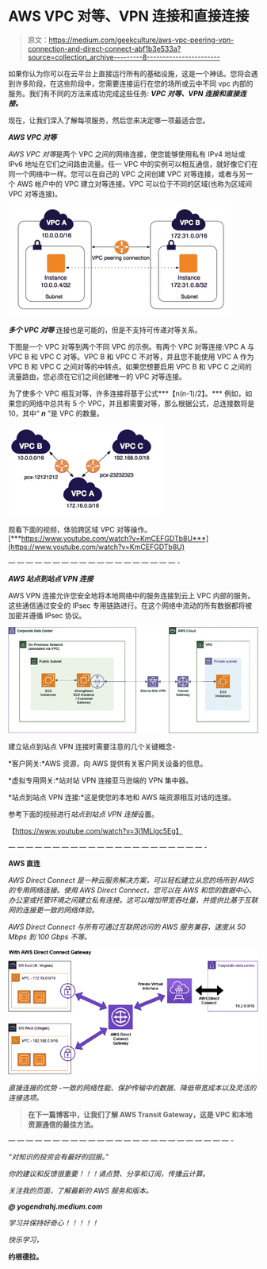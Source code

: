 # AWS VPC 对等、VPN 连接和直接连接

> 原文：<https://medium.com/geekculture/aws-vpc-peering-vpn-connection-and-direct-connect-abf1b3e533a?source=collection_archive---------8----------------------->

如果你认为你可以在云平台上直接运行所有的基础设施，这是一个神话。您将会遇到许多阶段，在这些阶段中，您需要连接运行在您的场所或云中不同 vpc 内部的服务。我们有不同的方法来成功完成这些任务: ***VPC 对等、VPN 连接和直接连接。***

现在，让我们深入了解每项服务，然后您来决定哪一项最适合您。

***AWS VPC 对等***

*AWS VPC 对等*是两个 VPC 之间的网络连接，使您能够使用私有 IPv4 地址或 IPv6 地址在它们之间路由流量。任一 VPC 中的实例可以相互通信，就好像它们在同一个网络中一样。您可以在自己的 VPC 之间创建 VPC 对等连接，或者与另一个 AWS 帐户中的 VPC 建立对等连接。VPC 可以位于不同的区域(也称为区域间 VPC 对等连接)。

![](img/3b926fae591f87e2213612f19bff2379.png)

***多个 VPC 对等*** 连接也是可能的，但是不支持可传递对等关系。

下图是一个 VPC 对等到两个不同 VPC 的示例。有两个 VPC 对等连接:VPC A 与 VPC B 和 VPC C 对等。VPC B 和 VPC C 不对等，并且您不能使用 VPC A 作为 VPC B 和 VPC C 之间对等的中转点。如果您想要启用 VPC B 和 VPC C 之间的流量路由，您必须在它们之间创建唯一的 VPC 对等连接。

为了使多个 VPC 相互对等，许多连接将基于公式***【n(n-1)/2】。*** 例如，如果您的网络中总共有 5 个 VPC，并且都需要对等，那么根据公式，总连接数将是 10，其中“ ***n*** ”是 VPC 的数量。

![](img/f00c972d357d555ad22e18d44166143e.png)

观看下面的视频，体验跨区域 VPC 对等操作。[***https://www.youtube.com/watch?v=KmCEFGDTb8U***](https://www.youtube.com/watch?v=KmCEFGDTb8U)

— — — — — — — — — — — — — — — — — — — -

***AWS 站点到站点 VPN 连接***

AWS VPN 连接允许您安全地将本地网络中的服务连接到云上 VPC 内部的服务。这些通信通过安全的 IPsec 专用链路进行。在这个网络中流动的所有数据都将被加密并遵循 IPsec 协议。

![](img/97f48df090459833364113e315a3d136.png)

建立站点到站点 VPN 连接时需要注意的几个关键概念-

*客户网关:*AWS 资源，向 AWS 提供有关客户网关设备的信息。

*虚拟专用网关:*站对站 VPN 连接亚马逊端的 VPN 集中器。

*站点到站点 VPN 连接:*这是使您的本地和 AWS 端资源相互对话的连接。

参考下面的视频进行*站点到站点 VPN 连接*设置。

【https://www.youtube.com/watch?v=3j1MLlgc5Eg】

*— — — — — — — — — — — — — — — — — — — — — — -*

****AWS 直连****

**AWS Direct Connect* 是一种云服务解决方案，可以轻松建立从您的场所到 AWS 的专用网络连接。使用 AWS Direct Connect，您可以在 AWS 和您的数据中心、办公室或托管环境之间建立私有连接。这可以增加带宽吞吐量，并提供比基于互联网的连接更一致的网络体验。*

*AWS Direct Connect 与所有可通过互联网访问的 AWS 服务兼容，速度从 50 Mbps 到 100 Gbps 不等。*

*![](img/d8d0957d317b8f66fc69854bf6f065ef.png)*

**直接连接的优势* -一致的网络性能、保护传输中的数据、降低带宽成本以及灵活的连接选项。*

> ****在下一篇博客中，让我们了解 AWS Transit Gateway，这是 VPC 和本地资源通信的最佳方法。****

*— — — — — — — — — — — — — — — — — — — — — — — — — -*

*“对知识的投资会有最好的回报。”*

*你的建议和反馈很重要！！！请点赞、分享和订阅，传播云计算。*

*关注我的页面，了解最新的 AWS 服务和版本。*

***@ yogendrahj.medium.com***

*学习并保持好奇心！！！！！*

*快乐学习，*

****约根德拉。****